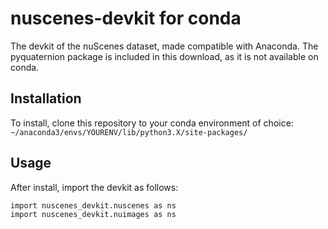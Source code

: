 # nuscenes-devkit for conda
The devkit of the nuScenes dataset, made compatible with Anaconda.
The pyquaternion package is included in this download, as it is not available on conda.

## Installation

To install, clone this repository to your conda environment of choice: ```~/anaconda3/envs/YOURENV/lib/python3.X/site-packages/```


## Usage

After install, import the devkit as follows:
```
import nuscenes_devkit.nuscenes as ns
import nuscenes_devkit.nuimages as ns
```
